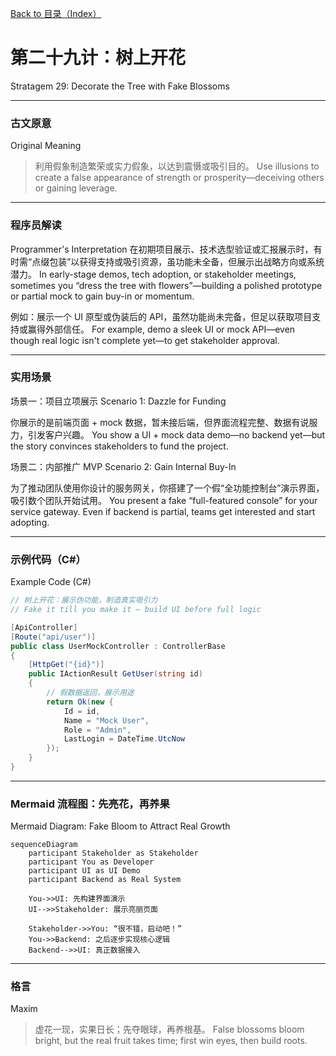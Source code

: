 [Back to 目录（Index）](https://github.com/uwspstar/The-36-Stratagems-for-Programmers/blob/main/Index.md)

# 第二十九计：树上开花

Stratagem 29: Decorate the Tree with Fake Blossoms

---

### 古文原意

Original Meaning

> 利用假象制造繁荣或实力假象，以达到震慑或吸引目的。
> Use illusions to create a false appearance of strength or prosperity—deceiving others or gaining leverage.

---

### 程序员解读

Programmer's Interpretation
在初期项目展示、技术选型验证或汇报展示时，有时需“点缀包装”以获得支持或吸引资源，虽功能未全备，但展示出战略方向或系统潜力。
In early-stage demos, tech adoption, or stakeholder meetings, sometimes you “dress the tree with flowers”—building a polished prototype or partial mock to gain buy-in or momentum.

例如：展示一个 UI 原型或伪装后的 API，虽然功能尚未完备，但足以获取项目支持或赢得外部信任。
For example, demo a sleek UI or mock API—even though real logic isn't complete yet—to get stakeholder approval.

---

### 实用场景

场景一：项目立项展示
Scenario 1: Dazzle for Funding

你展示的是前端页面 + mock 数据，暂未接后端，但界面流程完整、数据有说服力，引发客户兴趣。
You show a UI + mock data demo—no backend yet—but the story convinces stakeholders to fund the project.

场景二：内部推广 MVP
Scenario 2: Gain Internal Buy-In

为了推动团队使用你设计的服务网关，你搭建了一个假“全功能控制台”演示界面，吸引数个团队开始试用。
You present a fake “full-featured console” for your service gateway. Even if backend is partial, teams get interested and start adopting.

---

### 示例代码（C#）

Example Code (C#)

```csharp
// 树上开花：展示伪功能，制造真实吸引力
// Fake it till you make it – build UI before full logic

[ApiController]
[Route("api/user")]
public class UserMockController : ControllerBase
{
    [HttpGet("{id}")]
    public IActionResult GetUser(string id)
    {
        // 假数据返回，展示用途
        return Ok(new {
            Id = id,
            Name = "Mock User",
            Role = "Admin",
            LastLogin = DateTime.UtcNow
        });
    }
}
```

---

### Mermaid 流程图：先亮花，再养果

Mermaid Diagram: Fake Bloom to Attract Real Growth

```mermaid
sequenceDiagram
    participant Stakeholder as Stakeholder
    participant You as Developer
    participant UI as UI Demo
    participant Backend as Real System

    You->>UI: 先构建界面演示  
    UI-->>Stakeholder: 展示亮丽页面

    Stakeholder->>You: “很不错，启动吧！”  
    You->>Backend: 之后逐步实现核心逻辑  
    Backend-->>UI: 真正数据接入
```

---

### 格言

Maxim

> 虚花一现，实果日长；先夺眼球，再养根基。
> False blossoms bloom bright, but the real fruit takes time; first win eyes, then build roots.
